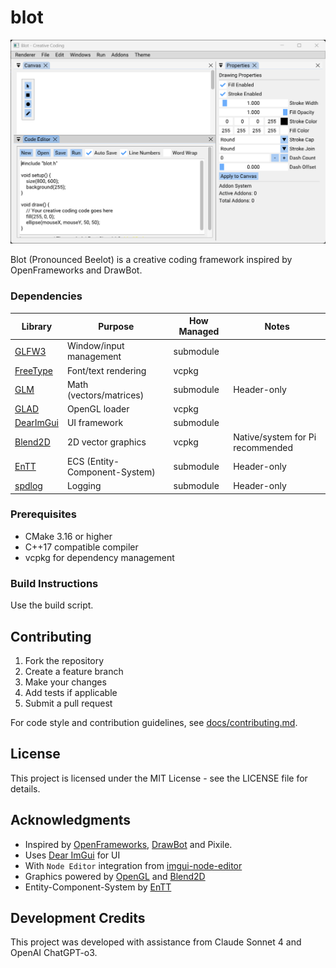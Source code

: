 # blot

![preview](screenshots/blot_0001.png)

Blot (Pronounced Beelot) is a creative coding framework inspired by OpenFrameworks and DrawBot.

### Dependencies

| Library      | Purpose                       | How Managed   | Notes                                 |
|-------------|--------------------------------|---------------|---------------------------------------|
| [GLFW3]     | Window/input management        | submodule     |                                       |
| [FreeType]  | Font/text rendering            | vcpkg         |                                       |
| [GLM]       | Math (vectors/matrices)        | submodule     | Header-only                           |
| [GLAD]      | OpenGL loader                  | vcpkg         |                                       |
| [DearImGui] | UI framework                   | submodule     |                                       |
| [Blend2D]   | 2D vector graphics             | vcpkg         | Native/system for Pi recommended      |
| [EnTT]      | ECS (Entity-Component-System)  | submodule     | Header-only                           |
| [spdlog]    | Logging                        | submodule     | Header-only                           |


### Prerequisites

- CMake 3.16 or higher
- C++17 compatible compiler
- vcpkg for dependency management

### Build Instructions

Use the build script.

## Contributing

1. Fork the repository
2. Create a feature branch
3. Make your changes
4. Add tests if applicable
5. Submit a pull request

For code style and contribution guidelines, see [docs/contributing.md](docs/contributing.md).

## License

This project is licensed under the MIT License - see the LICENSE file for details.

## Acknowledgments

- Inspired by [OpenFrameworks](https://openframeworks.cc/), [DrawBot](https://drawbot.com/) and Pixile. 
- Uses [Dear ImGui](https://github.com/ocornut/imgui) for UI
- With `Node Editor` integration from [imgui-node-editor](https://github.com/thedmd/imgui-node-editor)
- Graphics powered by [OpenGL](https://www.opengl.org/) and [Blend2D](https://blend2d.com/)
- Entity-Component-System by [EnTT](https://github.com/skypjack/entt)


## Development Credits

This project was developed with assistance from Claude Sonnet 4 and OpenAI ChatGPT-o3.

[GLFW3]: https://github.com/glfw/glfw
[FreeType]: https://gitlab.freedesktop.org/freetype/freetype
[GLM]: https://github.com/g-truc/glm
[GLAD]: https://github.com/Dav1dde/glad
[DearImGui]: https://github.com/ocornut/imgui
[Blend2D]: https://github.com/blend2d/blend2d
[EnTT]: https://github.com/skypjack/entt
[spdlog]: https://github.com/gabime/spdlog
